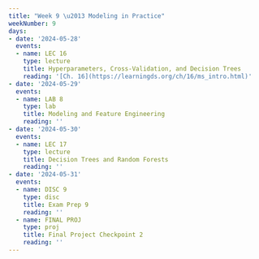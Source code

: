 ```yaml
---
title: "Week 9 \u2013 Modeling in Practice"
weekNumber: 9
days:
- date: '2024-05-28'
  events:
  - name: LEC 16
    type: lecture
    title: Hyperparameters, Cross-Validation, and Decision Trees
    reading: '[Ch. 16](https://learningds.org/ch/16/ms_intro.html)'
- date: '2024-05-29'
  events:
  - name: LAB 8
    type: lab
    title: Modeling and Feature Engineering
    reading: ''
- date: '2024-05-30'
  events:
  - name: LEC 17
    type: lecture
    title: Decision Trees and Random Forests
    reading: ''
- date: '2024-05-31'
  events:
  - name: DISC 9
    type: disc
    title: Exam Prep 9
    reading: ''
  - name: FINAL PROJ
    type: proj
    title: Final Project Checkpoint 2
    reading: ''
---
```

